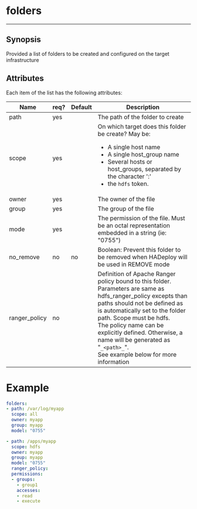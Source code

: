 # folders
***
## Synopsis

Provided a list of folders to be created and configured on the target infrastructure

## Attributes

Each item of the list has the following attributes:

Name | req?	| Default |	Description
--- | --- | --- | ---
path|yes||The path of the folder to create
scope|yes||On which target does this folder be create? May be:<ul><li>A single host name</li><li>A single host_group name</li><li>Several hosts or host_groups, separated by the character ':'</li><li>the `hdfs` token.</li></ul>
owner|yes||The owner of the file
group|yes||The group of the file
mode|yes||The permission of the file. Must be an octal representation embedded in a string (ie: "0755")
no_remove|no|no|Boolean: Prevent this folder to be removed when HADeploy will be used in REMOVE mode
ranger_policy|no||Definition of Apache Ranger policy bound to this folder. Parameters are same as hdfs_ranger_policy excepts than paths should not be defined as is automatically set to the folder path. Scope must be hdfs.<br>The policy name can be explicitly defined. Otherwise, a name will be generated as "`_<path>_`".<br>See example below for more information|

# Example
```yaml
folders:
- path: /var/log/myapp
  scope: all
  owner: myapp
  group: myapp
  model: "0755"

- path: /apps/myapp
  scope: hdfs
  owner: myapp
  group: myapp
  model: "0755"
  ranger_policy:
  permissions:
  - groups:
    - group1
    accesses:
    - read
    - execute
```  

